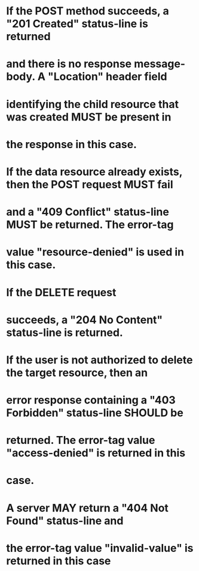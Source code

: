 
# If the POST method succeeds, a "201 Created" status-line is returned
#    and there is no response message-body.  A "Location" header field
#    identifying the child resource that was created MUST be present in
#    the response in this case.
# If the data resource already exists, then the POST request MUST fail
#    and a "409 Conflict" status-line MUST be returned.  The error-tag
#    value "resource-denied" is used in this case.




# If the DELETE request
#    succeeds, a "204 No Content" status-line is returned.

# If the user is not authorized to delete the target resource, then an
#    error response containing a "403 Forbidden" status-line SHOULD be
#    returned.  The error-tag value "access-denied" is returned in this
#    case.  
# A server MAY return a "404 Not Found" status-line and 
#   the error-tag value "invalid-value" is returned in this case


